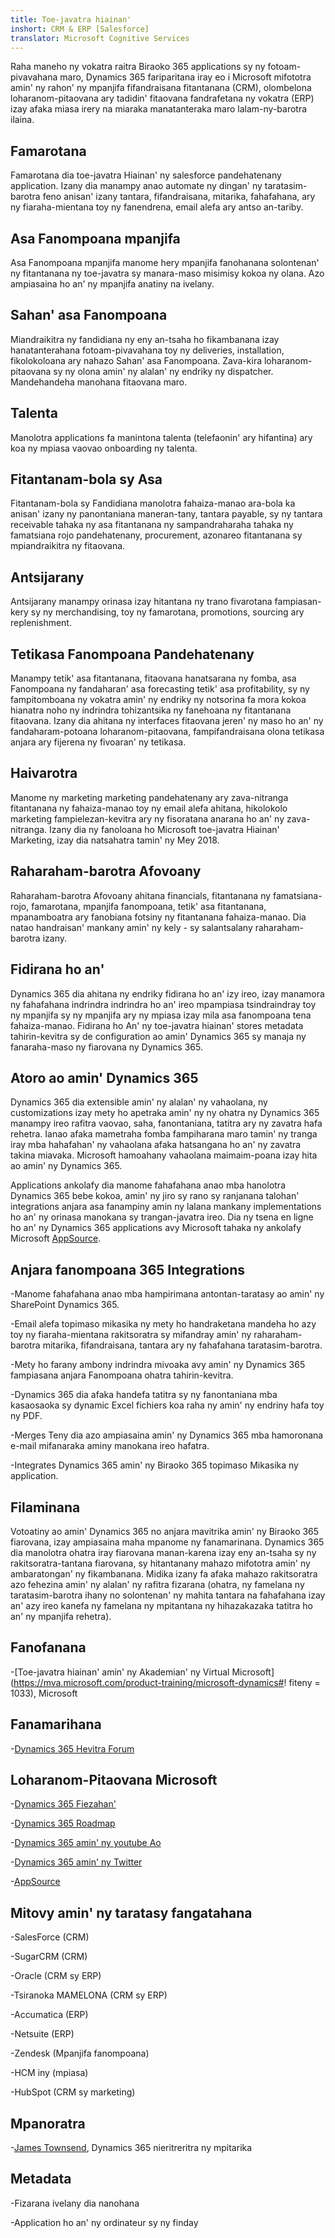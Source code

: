 ```yaml
---
title: Toe-javatra hiainan'
inshort: CRM & ERP [Salesforce]
translator: Microsoft Cognitive Services
---
```



Raha maneho ny vokatra raitra Biraoko 365 applications sy ny fotoam-pivavahana maro, Dynamics 365 fariparitana iray eo i Microsoft mifototra amin' ny rahon' ny mpanjifa fifandraisana fitantanana (CRM), olombelona loharanom-pitaovana ary tadidin' fitaovana fandrafetana ny vokatra (ERP) izay afaka miasa irery na miaraka manatanteraka maro lalam-ny-barotra ilaina.

Famarotana
---------

Famarotana dia toe-javatra Hiainan' ny salesforce pandehatenany application.  Izany dia manampy anao automate ny dingan' ny taratasim-barotra feno anisan' izany tantara, fifandraisana, mitarika, fahafahana, ary ny fiaraha-mientana toy ny fanendrena, email alefa ary antso an-tariby. 

Asa Fanompoana mpanjifa
---------

Asa Fanompoana mpanjifa manome hery mpanjifa fanohanana solontenan' ny fitantanana ny toe-javatra sy manara-maso misimisy kokoa ny olana.  Azo ampiasaina ho an' ny mpanjifa anatiny na ivelany. 

Sahan' asa Fanompoana
---------

Miandraikitra ny fandidiana ny eny an-tsaha ho fikambanana izay hanatanterahana fotoam-pivavahana toy ny deliveries, installation, fikolokoloana ary nahazo Sahan' asa Fanompoana.  Zava-kira loharanom-pitaovana sy ny olona amin' ny alalan' ny endriky ny dispatcher.  Mandehandeha manohana fitaovana maro. 

Talenta
---------

Manolotra applications fa manintona talenta (telefaonin' ary hifantina) ary koa ny mpiasa vaovao onboarding ny talenta. 

Fitantanam-bola sy Asa
---------

Fitantanam-bola sy Fandidiana manolotra fahaiza-manao ara-bola ka anisan' izany ny panontaniana maneran-tany, tantara payable, sy ny tantara receivable tahaka ny asa fitantanana ny sampandraharaha tahaka ny famatsiana rojo pandehatenany, procurement, azonareo fitantanana sy mpiandraikitra ny fitaovana. 

Antsijarany
---------

Antsijarany manampy orinasa izay hitantana ny trano fivarotana fampiasan-kery sy ny merchandising, toy ny famarotana, promotions, sourcing ary replenishment. 

Tetikasa Fanompoana Pandehatenany
---------

Manampy tetik' asa fitantanana, fitaovana hanatsarana ny fomba, asa Fanompoana ny fandaharan' asa forecasting tetik' asa profitability, sy ny fampitomboana ny vokatra amin' ny endriky ny notsorina fa mora kokoa hianatra noho ny indrindra tohizantsika ny fanehoana ny fitantanana fitaovana.  Izany dia ahitana ny interfaces fitaovana jeren' ny maso ho an' ny fandaharam-potoana loharanom-pitaovana, fampifandraisana olona tetikasa anjara ary fijerena ny fivoaran' ny tetikasa. 

Haivarotra
---------

Manome ny marketing marketing pandehatenany ary zava-nitranga fitantanana ny fahaiza-manao toy ny email alefa ahitana, hikolokolo marketing fampielezan-kevitra ary ny fisoratana anarana ho an' ny zava-nitranga. Izany dia ny fanoloana ho Microsoft toe-javatra Hiainan' Marketing, izay dia natsahatra tamin' ny Mey 2018.

Raharaham-barotra Afovoany
---------

Raharaham-barotra Afovoany ahitana financials, fitantanana ny famatsiana-rojo, famarotana, mpanjifa fanompoana, tetik' asa fitantanana, mpanamboatra ary fanobiana fotsiny ny fitantanana fahaiza-manao. Dia natao handraisan' mankany amin' ny kely - sy salantsalany raharaham-barotra izany.

Fidirana ho an'
---------

Dynamics 365 dia ahitana ny endriky fidirana ho an' izy ireo, izay manamora ny fahafahana indrindra indrindra ho an' ireo mpampiasa tsindraindray toy ny mpanjifa sy ny mpanjifa ary ny mpiasa izay mila asa fanompoana tena fahaiza-manao.  Fidirana ho An' ny toe-javatra hiainan' stores metadata tahirin-kevitra sy de configuration ao amin' Dynamics 365 sy manaja ny fanaraha-maso ny fiarovana ny Dynamics 365. 

Atoro ao amin' Dynamics 365
---------

Dynamics 365 dia extensible amin' ny alalan' ny vahaolana, ny customizations izay mety ho apetraka amin' ny ny ohatra ny Dynamics 365 manampy ireo rafitra vaovao, saha, fanontaniana, tatitra ary ny zavatra hafa rehetra.  Ianao afaka mametraha fomba fampiharana maro tamin' ny tranga iray mba hahafahan' ny vahaolana afaka hatsangana ho an' ny zavatra takina miavaka. Microsoft hamoahany vahaolana maimaim-poana izay hita ao amin' ny Dynamics 365. 

Applications ankolafy dia manome fahafahana anao mba hanolotra Dynamics 365 bebe kokoa, amin' ny jiro sy rano sy ranjanana talohan' integrations anjara asa fanampiny amin ny lalana mankany implementations ho an' ny orinasa manokana sy trangan-javatra ireo. Dia ny tsena en ligne ho an' ny Dynamics 365 applications avy Microsoft tahaka ny ankolafy Microsoft [AppSource](https://appsource.microsoft.com/en-US/). 


Anjara fanompoana 365 Integrations
---------

-Manome fahafahana anao mba hampirimana antontan-taratasy ao amin' ny SharePoint Dynamics 365.

-Email alefa topimaso mikasika ny mety ho handraketana mandeha ho azy toy ny fiaraha-mientana rakitsoratra sy mifandray amin' ny raharaham-barotra mitarika, fifandraisana, tantara ary ny fahafahana taratasim-barotra. 

-Mety ho farany ambony indrindra mivoaka avy amin' ny Dynamics 365 fampiasana anjara Fanompoana ohatra tahirin-kevitra. 

-Dynamics 365 dia afaka handefa tatitra sy ny fanontaniana mba kasaosaoka sy dynamic Excel fichiers koa raha ny amin' ny endriny hafa toy ny PDF. 

-Merges Teny dia azo ampiasaina amin' ny Dynamics 365 mba hamoronana e-mail mifanaraka aminy manokana ireo hafatra. 

-Integrates Dynamics 365 amin' ny Biraoko 365 topimaso Mikasika ny application. 


Filaminana
---------

Votoatiny ao amin' Dynamics 365 no anjara mavitrika amin' ny Biraoko 365 fiarovana, izay ampiasaina maha mpanome ny fanamarinana.  Dynamics 365 dia manolotra ohatra iray fiarovana manan-karena izay eny an-tsaha sy ny rakitsoratra-tantana fiarovana, sy hitantanany mahazo mifototra amin' ny ambaratongan' ny fikambanana.  Midika izany fa afaka mahazo rakitsoratra azo fehezina amin' ny alalan' ny rafitra fizarana (ohatra, ny famelana ny taratasim-barotra ihany no solontenan' ny mahita tantara na fahafahana izay an' azy ireo kanefa ny famelana ny mpitantana ny hihazakazaka tatitra ho an' ny mpanjifa rehetra).

Fanofanana
---------

-[Toe-javatra hiainan' amin' ny Akademian' ny Virtual Microsoft](https://mva.microsoft.com/product-training/microsoft-dynamics#! fiteny = 1033), Microsoft

Fanamarihana
---------

-[Dynamics 365 Hevitra Forum](https://experience.dynamics.com/ideas/list/?forum=1c8854a6-5cdf-4681-bba8-4b6b806fcf7d)

Loharanom-Pitaovana Microsoft
---------

-[Dynamics 365 Fiezahan'](https://docs.microsoft.com/en-us/dynamics365/)

-[Dynamics 365 Roadmap](https://dynamics.microsoft.com/en-us/release/spring-2018-release/#release-notes)

-[Dynamics 365 amin' ny youtube Ao](https://www.youtube.com/channel/UCJGCg4rB3QSs8y_1FquelBQ)

-[Dynamics 365 amin' ny Twitter](https://twitter.com/MSFTDynamics365)

-[AppSource](https://appsource.microsoft.com/en-US/)

Mitovy amin' ny taratasy fangatahana
--------------------

-SalesForce (CRM)

-SugarCRM (CRM)

-Oracle (CRM sy ERP)

-Tsiranoka MAMELONA (CRM sy ERP)

-Accumatica (ERP)

-Netsuite (ERP)

-Zendesk (Mpanjifa fanompoana)

-HCM iny (mpiasa)

-HubSpot (CRM sy marketing)

Mpanoratra
---------

-[James Townsend](https://twitter.com/jamestownsend), Dynamics 365 nieritreritra ny mpitarika

Metadata
--------

-Fizarana ivelany dia nanohana

-Application ho an' ny ordinateur sy ny finday


